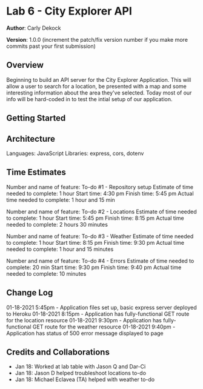 # Lab 6 - City Explorer API

**Author**: Carly Dekock

**Version**: 1.0.0 (increment the patch/fix version number if you make more commits past your first submission)

## Overview

Beginning to build an API server for the City Explorer Application. This will allow a user to search for a location, be presented with a map and some interesting information about the area they've selected. Today most of our info will be hard-coded in to test the intial setup of our application.

## Getting Started
<!-- What are the steps that a user must take in order to build this app on their own machine and get it running? -->

## Architecture

Languages: JavaScript
Libraries: express, cors, dotenv

## Time Estimates

Number and name of feature: To-do #1 - Repository setup
Estimate of time needed to complete: 1 hour
Start time: 4:30 pm
Finish time: 5:45 pm
Actual time needed to complete: 1 hour and 15 min

Number and name of feature: To-do #2 - Locations
Estimate of time needed to complete: 1 hour
Start time: 5:45 pm
Finish time: 8:15 pm
Actual time needed to complete: 2 hours 30 minutes

Number and name of feature: To-do #3 - Weather
Estimate of time needed to complete: 1 hour
Start time: 8:15 pm
Finish time: 9:30 pm
Actual time needed to complete: 1 hour and 15 minutes

Number and name of feature: To-do #4 - Errors
Estimate of time needed to complete: 20 min
Start time: 9:30 pm
Finish time: 9:40 pm
Actual time needed to complete: 10 minutes

## Change Log

01-18-2021 5:45pm - Application files set up, basic express server deployed to Heroku
01-18-2021 8:15pm - Application has fully-functional GET route for the location resource
01-18-2021 9:30pm - Application has fully-functional GET route for the weather resource
01-18-2021 9:40pm - Application has status of 500 error message displayed to page

## Credits and Collaborations

- Jan 18: Worked at lab table with Jason Q and Dar-Ci
- Jan 18: Jason D helped troubleshoot locations to-do
- Jan 18: Michael Eclavea (TA) helped with weather to-do
